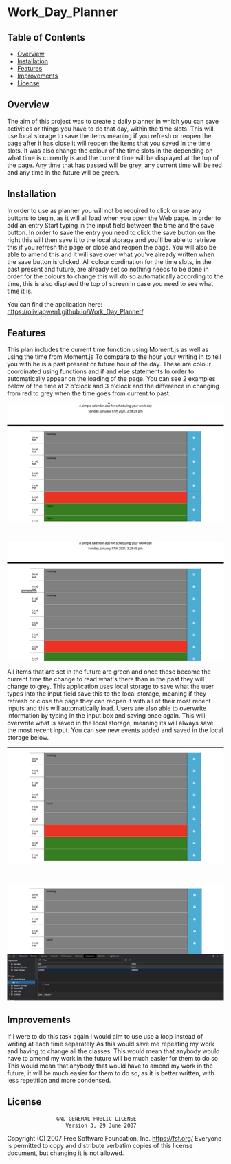 # Work_Day_Planner

## Table of Contents

* [Overview](#Overview)
* [Installation](#Installation)
* [Features](#Features)
* [Improvements](#Improvements)
* [License](#license)


## Overview
The aim of this project was to create a daily planner in which you can save activities or things you have to do that day, within the time slots.  This will use local storage to save the items meaning if you refresh or reopen the page after it has close it will reopen the items that you saved in the time slots. It was also change the colour of the time slots in the depending on what time is currently is and the current time will be displayed at the top of the page.  Any time that has passed will be grey, any current time will be red and any time in the future will be green.

## Installation
In order to use as planner you will not be required to click or use any buttons to begin, as it will all load when you open the Web page.  In order to add an entry  Start typing in the input field between the time and the save button.  In order to save the entry you need to click the save button on the right this will then save it to the local storage and you'll be able to retrieve this if you refresh the page or close and reopen the page.  You will also be able to amend this and it will save over what you've already written when the save button is clicked.  All colour cordination for the time slots, in the past present and future, are already set so nothing needs to be done in order for the colours to change this will do so automatically according to the time, this is also displaed the top of screen in case you need to see what time it is.

You can find the application here:  https://oliviaowen1.github.io/Work_Day_Planner/.

## Features

This plan includes the current time function using Moment.js as well as using the time from Moment.js  To compare to the hour your writing in to tell you with he is a past present or future hour of the day.  These are colour coordinated using functions and if and else statements  In order to automatically appear on the loading of the page.  You can see 2 examples below of the time at 2 o'clock and 3 o'clock and the difference in changing from red to grey when the time goes from current to past.


![The current time 2PM in red, past in grey, future in green](https://raw.githubusercontent.com/oliviaowen1/Work_Day_Planner/main/Assets/Screenshot%202021-01-17%20at%2014.59.03.png)

<br>

![The current time now 3PM in red, past in grey, future in green](https://raw.githubusercontent.com/oliviaowen1/Work_Day_Planner/main/Assets/Screenshot%202021-01-17%20at%2015.30.00.png)

All items that are set in the future are green and once these become the current time the change to read what's there than in the past they will change to grey. 
This application uses local storage to save what the user types into the input field save this to the local storage, meaning if they refresh or close the page they can reopen it with all of their most recent inputs and this will automatically load. Users are also able to overwrite information by typing in the input box and saving once again. This will overwrite what is saved in the local storage, meaning its will always save the most recent input. You can see new events added and saved in the local storage below.

![New events added to time slots](https://raw.githubusercontent.com/oliviaowen1/Work_Day_Planner/main/Assets/Screenshot%202021-01-17%20at%2015.31.10.png)

<br>

![you can see the new events saved in local storage](https://raw.githubusercontent.com/oliviaowen1/Work_Day_Planner/main/Assets/Screenshot%202021-01-17%20at%2015.31.26.png)

## Improvements

If I were to do this task again I would aim to use use a loop instead of writing at each time separately  As this would save me repeating my work and having to change all the classes.  This would mean that anybody would have to amend my work in the future will be much easier for them to do so This would mean that anybody that would have to amend my work in the future, it will be much easier for them to do so, as it is better written, with less repetition and more condensed. 

## License
                    GNU GENERAL PUBLIC LICENSE
                       Version 3, 29 June 2007

 Copyright (C) 2007 Free Software Foundation, Inc. <https://fsf.org/>
 Everyone is permitted to copy and distribute verbatim copies
 of this license document, but changing it is not allowed.